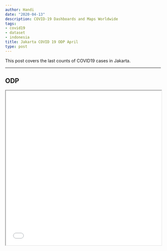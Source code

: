 ```yaml
---
author: Handi
date: "2020-04-13"
description: COVID-19 Dashboards and Maps Worldwide
tags:
- covid19
- dataset
- indonesia
title: Jakarta COVID 19 ODP April
type: post
---
```


This post covers the last counts of COVID19 cases in Jakarta.
<!--more-->
---

## ODP
<iframe seamless src="/leafmap/leafMapODP.html" width="100%" height="500"></iframe>